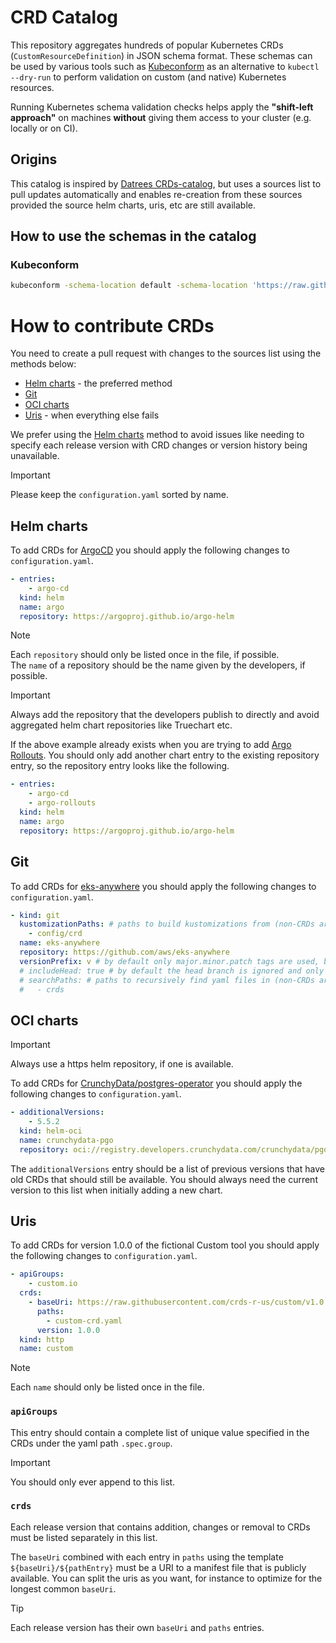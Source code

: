 # CRD Catalog

This repository aggregates hundreds of popular Kubernetes CRDs (`CustomResourceDefinition`) in JSON schema format. These schemas can be used by various tools such as [Kubeconform](https://github.com/yannh/kubeconform) as an alternative to `kubectl --dry-run` to perform validation on custom (and native) Kubernetes resources.

Running Kubernetes schema validation checks helps apply the **"shift-left approach"** on machines **without** giving them access to your cluster (e.g. locally or on CI).

## Origins

This catalog is inspired by [Datrees CRDs-catalog](https://github.com/datreeio/CRDs-catalog), but uses a sources list to pull updates automatically and enables re-creation from these sources provided the source helm charts, uris, etc are still available.

## How to use the schemas in the catalog

### Kubeconform
```sh
kubeconform -schema-location default -schema-location 'https://raw.githubusercontent.com/CodeReaper/CRD-catalog/main/schema/{{.Group}}/{{.ResourceKind}}_{{.ResourceAPIVersion}}.json' [MANIFEST]
```

# How to contribute CRDs

You need to create a pull request with changes to the sources list using the methods below:

* [Helm charts](#helm-charts) - the preferred method
* [Git](#git)
* [OCI charts](#oci-charts)
* [Uris](#uris) - when everything else fails

We prefer using the [Helm charts](#helm-charts) method to avoid issues like needing to specify each release version with CRD changes or version history being unavailable.

> [!IMPORTANT]  
> Please keep the `configuration.yaml` sorted by name.  

## Helm charts

To add CRDs for [ArgoCD](https://github.com/argoproj/argo-cd) you should apply the following changes to `configuration.yaml`.

```yaml
- entries:
    - argo-cd
  kind: helm
  name: argo
  repository: https://argoproj.github.io/argo-helm
```

> [!NOTE]  
> Each `repository` should only be listed once in the file, if possible.  
> The `name` of a repository should be the name given by the developers, if possible.  

> [!IMPORTANT]  
> Always add the repository that the developers publish to directly and avoid aggregated helm chart repositories like Truechart etc.  

If the above example already exists when you are trying to add [Argo Rollouts](https://github.com/argoproj/argo-rollouts). You should only add another chart entry to the existing repository entry, so the repository entry looks like the following.

```yaml
- entries:
    - argo-cd
    - argo-rollouts
  kind: helm
  name: argo
  repository: https://argoproj.github.io/argo-helm
```

## Git

To add CRDs for [eks-anywhere](https://github.com/aws/eks-anywhere) you should apply the following changes to `configuration.yaml`.

```yaml
- kind: git
  kustomizationPaths: # paths to build kustomizations from (non-CRDs are discarded)
    - config/crd
  name: eks-anywhere
  repository: https://github.com/aws/eks-anywhere
  versionPrefix: v # by default only major.minor.patch tags are used, but a prefix can be set
  # includeHead: true # by default the head branch is ignored and only published tags are used
  # searchPaths: # paths to recursively find yaml files in (non-CRDs are discarded)
  #   - crds
```

## OCI charts

> [!IMPORTANT]  
> Always use a https helm repository, if one is available.  

To add CRDs for [CrunchyData/postgres-operator](https://github.com/CrunchyData/postgres-operator) you should apply the following changes to `configuration.yaml`.

```yaml
- additionalVersions:
    - 5.5.2
  kind: helm-oci
  name: crunchydata-pgo
  repository: oci://registry.developers.crunchydata.com/crunchydata/pgo
```

The `additionalVersions` entry should be a list of previous versions that have old CRDs that should still be available. You should always need the current version to this list when initially adding a new chart.

## Uris

To add CRDs for version 1.0.0 of the fictional Custom tool you should apply the following changes to `configuration.yaml`.

```yaml
- apiGroups:
    - custom.io
  crds:
    - baseUri: https://raw.githubusercontent.com/crds-r-us/custom/v1.0.0/chart/template/crds
      paths:
        - custom-crd.yaml
      version: 1.0.0
  kind: http
  name: custom
```

> [!NOTE]  
> Each `name` should only be listed once in the file.  

### `apiGroups`

This entry should contain a complete list of unique value specified in the CRDs under the yaml path `.spec.group`.

> [!IMPORTANT]  
> You should only ever append to this list.  

### `crds`

Each release version that contains addition, changes or removal to CRDs must be listed separately in this list.

The `baseUri` combined with each entry in `paths` using the template `${baseUri}/${pathEntry}` must be a URI to a manifest file that is publicly available. You can split the uris as you want, for instance to optimize for the longest common `baseUri`.

> [!TIP]
> Each release version has their own `baseUri` and `paths` entries.
